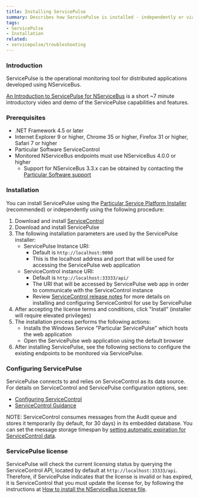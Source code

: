 ```yaml
---
title: Installing ServicePulse
summary: Describes how ServicePulse is installed - independently or via the PlatformInstaller - and its basic requirements
tags:
- ServicePulse
- Installation
related:
- servicepulse/troubleshooting
---
```



### Introduction

ServicePulse is the operational monitoring tool for distributed applications developed using NServiceBus.

[An Introduction to ServicePulse for NServiceBus](http://particular.net/blog/an-introduction-to-servicepulse-for-nservicebus) is a short ~7 minute introductory video and demo of the ServicePulse capabilities and features.


### Prerequisites

* .NET Framework 4.5 or later
* Internet Explorer 9 or higher, Chrome 35 or higher, Firefox 31 or higher, Safari 7 or higher
* Particular Software ServiceControl
* Monitored NServiceBus endpoints must use NServiceBus 4.0.0 or higher
   * Support for NServiceBus 3.3.x can be obtained by contacting the [Particular Software support](http://particular.net/support)


### Installation

You can install ServicePulse using the [Particular Service Platform Installer](/platform/installer) (recommended) or independently using the following procedure:

1. Download and install [ServiceControl](https://github.com/Particular/ServiceControl/releases)
2. Download and install ServicePulse
3. The following installation parameters are used by the ServicePulse installer:
   * ServicePulse Instance URI:
      * Default is `http://localhost:9090`
      * This is the localhost address and port that will be used for accessing the ServicePulse web application
   * ServiceControl instance URI:
      * Default is `http://localhost:33333/api/`
      * The URI that will be accessed by ServicePulse web app in order to communicate with the ServiceControl instance
      * Review [ServiceControl release notes](https://github.com/Particular/ServiceControl/releases) for more details on installing and configuring ServiceControl for use by ServicePulse
4. After accepting the license terms and conditions, click "Install" (installer will require elevated privileges)
5. The installation process performs the following actions:
   * Installs the Windows Service "Particular ServicePulse" which hosts the web application
   * Open the ServicePulse web application using the default browser
6. After installing ServicePulse, see the following sections to configure the existing endpoints to be monitored via ServicePulse.


### Configuring ServicePulse

ServicePulse connects to and relies on ServiceControl as its data source. 
For details on ServiceControl and ServicePulse configuration options, see:

* [Configuring ServiceControl](/servicecontrol/creating-config-file.md)
* [ServiceControl Guidance](/servicecontrol)

NOTE: ServiceControl consumes messages from the Audit queue and stores it temporarily (by default, for 30 days) in its embedded database. You can set the message storage timespan by [setting automatic expiration for ServiceControl data](/servicecontrol/how-purge-expired-data.md).


### ServicePulse license

ServicePulse will check the current licensing status by querying the ServiceControl API, located by default at `http://localhost:33333/api`. Therefore, if ServicePulse indicates that the license is invalid or has expired, it is ServiceControl that you must update the license for, by following the instructions at [How to install the NServiceBus license file](/nservicebus/licensing/license-management.md).
